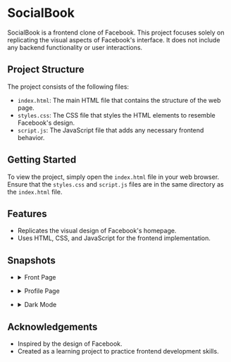 # SocialBook

SocialBook is a frontend clone of Facebook. This project focuses solely on replicating the visual aspects of Facebook's interface. It does not include any backend functionality or user interactions.

## Project Structure

The project consists of the following files:
- `index.html`: The main HTML file that contains the structure of the web page.
- `styles.css`: The CSS file that styles the HTML elements to resemble Facebook's design.
- `script.js`: The JavaScript file that adds any necessary frontend behavior.

## Getting Started

To view the project, simply open the `index.html` file in your web browser. Ensure that the `styles.css` and `script.js` files are in the same directory as the `index.html` file.

## Features

- Replicates the visual design of Facebook's homepage.
- Uses HTML, CSS, and JavaScript for the frontend implementation.

## Snapshots

- <details>
  <summary>Front Page</summary>
   (https://github.com/user-attachments/assets/6b674ec4-7fd7-44b3-a673-84d0fb7eea0a)
</details>

- <details>
  <summary>Profile Page</summary>
  (https://github.com/user-attachments/assets/d884540b-bcef-49a9-85fb-466836435d3f)
</details>

- <details>
  <summary>Dark Mode</summary>
  (https://github.com/user-attachments/assets/5c32dcd8-fd93-4aaf-8e16-80e128e199f7)
</details>

## Acknowledgements

- Inspired by the design of Facebook.
- Created as a learning project to practice frontend development skills.

